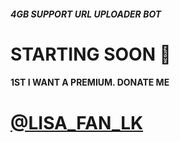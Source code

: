 
##### 4GB SUPPORT URL UPLOADER BOT




# STARTING SOON 💯

#### 1ST I WANT A PREMIUM. DONATE ME 

# [@LISA_FAN_LK](https://t.me/LISA_FAN_LK)

